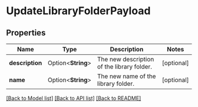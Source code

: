 # UpdateLibraryFolderPayload

## Properties

Name | Type | Description | Notes
------------ | ------------- | ------------- | -------------
**description** | Option<**String**> | The new description of the library folder. | [optional]
**name** | Option<**String**> | The new name of the library folder. | [optional]

[[Back to Model list]](../README.md#documentation-for-models) [[Back to API list]](../README.md#documentation-for-api-endpoints) [[Back to README]](../README.md)


